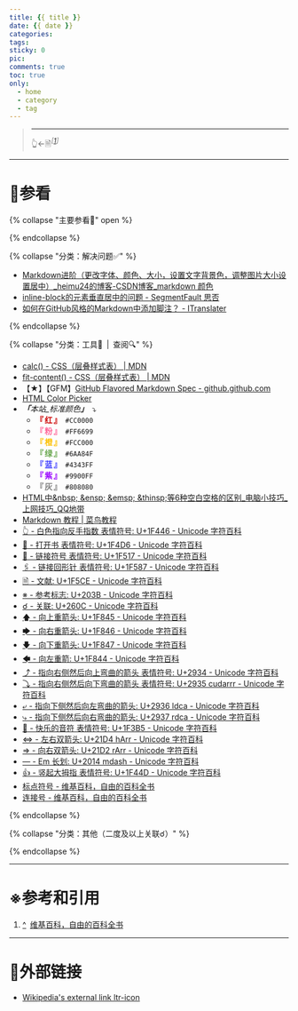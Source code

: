 ```yaml
---
title: {{ title }}
date: {{ date }}
categories:
tags:
sticky: 0
pic:
comments: true
toc: true
only:
  - home
  - category
  - tag
---
```


>
>
> <!-- more -->
>
> - - -
> 👆←🗎<sup id="cite_ref-1">*<font color="#808080">\[</font>[1](#cite_note-1)<font color="#808080">\]</font>*</sup>

---

# 📖参看

{% collapse "主要参看📖" open %}

{% endcollapse %}

{% collapse "分类：解决问题✅" %}

* [Markdown进阶（更改字体、颜色、大小，设置文字背景色，调整图片大小设置居中）\_heimu24的博客\-CSDN博客\_markdown 颜色](https://blog.csdn.net/heimu24/article/details/81189700)
* [inline\-block的元素垂直居中的问题 \- SegmentFault 思否](https://segmentfault.com/q/1010000019710978)
* [如何在GitHub风格的Markdown中添加脚注？ \- ITranslater](https://www.itranslater.com/qa/details/2117469006360740864)

{% endcollapse %}

{% collapse "分类：工具🧰&ensp;|&ensp;查阅🔍" %}

* [calc\(\) \- CSS（层叠样式表） | MDN](https://developer.mozilla.org/zh-CN/docs/Web/CSS/calc())
* [fit\-content\(\) \- CSS（层叠样式表） | MDN](https://developer.mozilla.org/zh-CN/docs/Web/CSS/fit-content)
* 【★】【GFM】[GitHub Flavored Markdown Spec \- github\.github\.com](https://github.github.com/gfm/)
* [HTML Color Picker](https://www.w3schools.com/colors/colors_picker.asp)
* <font style="font-style:italic;"><b>「</b>本站_标准颜色<b>」</b></font>&ensp;⤵
    + <font style="color:#CC0000;font-weight:bold;">『&thinsp;红&thinsp;』</font>&ensp;`#CC0000`
    + <font style="color:#FF6699;font-weight:bold;">『&thinsp;粉&thinsp;』</font>&ensp;`#FF6699`
    + <font style="color:#FCC000;font-weight:bold;">『&thinsp;橙&thinsp;』</font>&ensp;`#FCC000`
    + <font style="color:#6AA84F;font-weight:bold;">『&thinsp;绿&thinsp;』</font>&ensp;`#6AA84F`
    + <font style="color:#4343FF;font-weight:bold;">『&thinsp;蓝&thinsp;』</font>&ensp;`#4343FF`
    + <font style="color:#9900FF;font-weight:bold;">『&thinsp;紫&thinsp;』</font>&ensp;`#9900FF`
    + <font style="color:#808080;font-weight:bold;">『&thinsp;灰&thinsp;』</font>&ensp;`#808080`
* [HTML中\&nbsp; \&ensp; \&emsp; \&thinsp;等6种空白空格的区别_电脑小技巧_上网技巧_QQ地带](http://www.oicqzone.com/pc/2015083122336.html)
* [Markdown 教程 | 菜鸟教程](https://www.runoob.com/markdown/md-tutorial.html)
* [👆 \- 白色指向反手指数 表情符号: U\+1F446 \- Unicode 字符百科](https://unicode-table.com/cn/1F446/)
* [📖 \- 打开书 表情符号: U\+1F4D6 \- Unicode 字符百科](https://unicode-table.com/cn/1F4D6/)
* [🔗 \- 链接符号 表情符号: U\+1F517 \- Unicode 字符百科](https://unicode-table.com/cn/1F517/)
* [🖇 \- 链接回形针 表情符号: U\+1F587 \- Unicode 字符百科](https://unicode-table.com/cn/1F587/)
* [🗎 \- 文献: U\+1F5CE \- Unicode 字符百科](https://unicode-table.com/cn/1F5CE/)
* [※ \- 参考标志: U\+203B \- Unicode 字符百科](https://unicode-table.com/cn/203B/)
* [☌ \- 关联: U\+260C \- Unicode 字符百科](https://unicode-table.com/cn/260C/)
* [🡅 \- 向上重箭头: U\+1F845 \- Unicode 字符百科](https://unicode-table.com/cn/1F845/)
* [🡆 \- 向右重箭头: U\+1F846 \- Unicode 字符百科](https://unicode-table.com/cn/1F846/)
* [🡇 \- 向下重箭头: U\+1F847 \- Unicode 字符百科](https://unicode-table.com/cn/1F847/)
* [🡄 \- 向左重箭: U\+1F844 \- Unicode 字符百科](https://unicode-table.com/cn/1F844/)
* [⤴ \- 指向右侧然后向上弯曲的箭头 表情符号: U\+2934 \- Unicode 字符百科](https://unicode-table.com/cn/2934/)
* [⤵ \- 指向右侧然后向下弯曲的箭头 表情符号: U\+2935 cudarrr \- Unicode 字符百科](https://unicode-table.com/cn/2935/)
* [⤶ \- 指向下侧然后向左弯曲的箭头: U\+2936 ldca \- Unicode 字符百科](https://unicode-table.com/cn/2936/)
* [⤷ \- 指向下侧然后向右弯曲的箭头: U\+2937 rdca \- Unicode 字符百科](https://unicode-table.com/cn/2937/)
* [🎵 \- 快乐的音符 表情符号: U\+1F3B5 \- Unicode 字符百科](https://unicode-table.com/cn/1F3B5/)
* [⇔ \- 左右双箭头: U\+21D4 hArr \- Unicode 字符百科](https://unicode-table.com/cn/21D4/)
* [⇒ \- 向右双箭头: U\+21D2 rArr \- Unicode 字符百科](https://unicode-table.com/cn/21D2/)
* [— \- Em 长划: U\+2014 mdash \- Unicode 字符百科](https://unicode-table.com/cn/2014/)
* [👍 \- 竖起大拇指 表情符号: U\+1F44D \- Unicode 字符百科](https://unicode-table.com/cn/1F44D/)
* [标点符号 \- 维基百科，自由的百科全书](https://zh.wikipedia.org/wiki/%E6%A0%87%E7%82%B9%E7%AC%A6%E5%8F%B7)
* [连接号 \- 维基百科，自由的百科全书](https://zh.wikipedia.org/wiki/%E8%BF%9E%E6%8E%A5%E5%8F%B7)

{% endcollapse %}

{% collapse "分类：其他（二度及以上关联☌）" %}

{% endcollapse %}

---

# ※参考和引用

1. <a id="cite_note-1" href="#cite_ref-1" aria-label="跳转" title="跳转">^</a>&ensp;[维基百科，自由的百科全书](https://zh.wikipedia.org/)

---

# 🔗外部链接

* [Wikipedia\'s external link ltr\-icon][Wikipedia__external_link_ltr-icon]<span style="display:inline-block !important;vertical-align:top !important;width:12px !important;height:fit-content(100%);padding:0 !important;border:0 !important;margin:0 !important;"><img src="https://zh.wikipedia.org/w/skins/Vector/resources/skins.vector.styles/images/external-link-ltr-icon.svg?48e54" alt="" style="display:inline-block;vertical-align:top !important;width:12px;height:12px;border:0 !important;margin:0 !important;" /></span>

[Wikipedia__external_link_ltr-icon]: https://zh.wikipedia.org/w/skins/Vector/resources/skins.vector.styles/images/external-link-ltr-icon.svg?48e54
